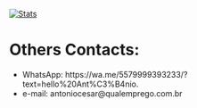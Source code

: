 [![Stats](https://github-readme-stats.vercel.app/api/top-langs/?username=antoniocesar16)](https://github.com/rsaz/github-readme-stats)



<div>
  <h1>Others Contacts: </h1>
  <ul>
    <li>
    WhatsApp: https://wa.me/5579999393233/?text=hello%20Ant%C3%B4nio.
    </li>
    <li>
      e-mail: antoniocesar@qualemprego.com.br
    </li>
  </ul>
</div>
